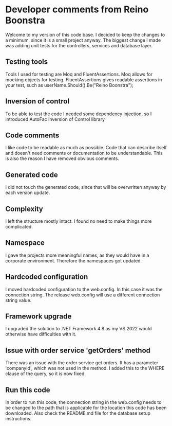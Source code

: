 # Developer comments from Reino Boonstra

Welcome to my version of this code base. I decided to keep the changes to a minimum, since it is a small project anyway.
The biggest change I made was adding unit tests for the controllers, services and database layer.

## Testing tools

Tools I used for testing are Moq and FluentAssertions.
Moq allows for mocking objects for testing.
FluentAssertions gives readable assertions in your test, such as userName.Should().Be("Reino Boonstra");

## Inversion of control

To be able to test the code I needed some dependency injection, so I introduced AutoFac Inversion of Control library

## Code comments

I like code to be readable as much as possible. Code that can describe itself and doesn't need comments or documentation to be understandable.
This is also the reason I have removed obvious comments.

## Generated code

I did not touch the generated code, since that will be overwritten anyway by each version update.

## Complexity

I left the structure mostly intact. I found no need to make things more complicated.

## Namespace

I gave the projects more meaningful names, as they would have in a corporate environment. Therefore the namespaces got updated.

## Hardcoded configuration

I moved hardcoded configuration to the web.config. In this case it was the connection string. The release web.config will use a different connection string value.

## Framework upgrade

I upgraded the solution to .NET Framework 4.8 as my VS 2022 would otherwise have difficulties with it.

## Issue with order service 'getOrders' method

There was an issue with the order service get orders. It has a parameter 'companyId', which was not used in the method.
I added this to the WHERE clause of the query, so it is now fixed.

## Run this code

In order to run this code, the connection string in the web.config needs to be changed to the path that is applicable for the location this code has been downloaded.
Also check the README.md file for the database setup instructions.